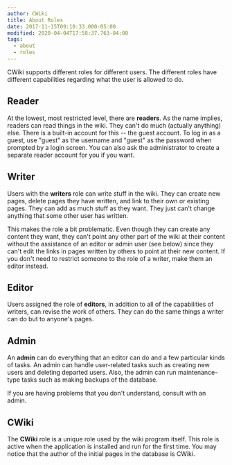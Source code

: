 ```yaml
---
author: CWiki
title: About Roles
date: 2017-11-15T09:10:33.000-05:00
modified: 2020-04-04T17:58:37.763-04:00
tags:
  - about
  - roles
---
```




CWiki supports different roles for different users. The different roles have different capabilities regarding what the user is allowed to do.

## Reader ##

At the lowest, most restricted level, there are **readers**. As the name implies, readers can read things in the wiki. They can't do much (actually anything) else. There is a built-in account for this -- the guest account. To log in as a guest, use "guest" as the username and "guest" as the password when prompted by a login screen. You can also ask the administrator to create a separate reader account for you if you want. 

## Writer ##
Users with the **writers** role can write stuff in the wiki. They can create new pages, delete pages they have written, and link to their own or existing pages. They can add as much stuff as they want. They just can't change anything that some other user has written.

This makes the role a bit problematic. Even though they can create any content they want, they can't point any other part of the wiki at their content without the assistance of an editor or admin user (see below) since they can't edit the links in pages written by others to point at their new content. If you don't need to restrict someone to the role of a writer, make them an editor instead.

## Editor ##

Users assigned the role of **editors**, in addition to all of the capabilities of writers, can revise the work of others. They can do the same things a writer can do but to anyone's pages.

## Admin ##

An **admin** can do everything that an editor can do and a few particular kinds of tasks. An admin can handle user-related tasks such as​ creating new users and deleting departed users. Also, the admin can run maintenance-type tasks such as making backups of the database.

If you are having problems that you don't understand, consult with an admin.

## CWiki ##

The **CWiki** role is a unique role used by the wiki program itself. This role is active when the application is installed and run for the first time. You may notice that the author of the initial pages in the database is CWiki.